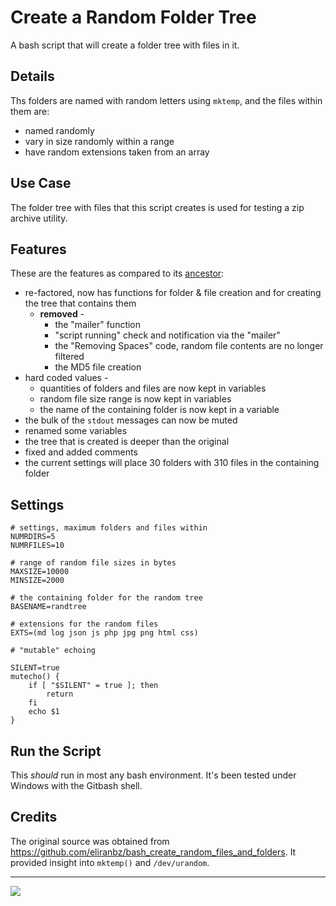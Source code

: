 # Create a Random Folder Tree

A bash script that will create a folder tree with files in it.

## Details

Ths folders are named with random letters using `mktemp`, and the files within them are: 
  * named randomly
  * vary in size randomly within a range
  * have random extensions taken from an array

## Use Case

The folder tree with files that this script creates is used for testing a zip archive utility.

## Features

These are the features as compared to its [ancestor](https://github.com/eliranbz/bash_create_random_files_and_folders):
* re-factored, now has functions for folder & file creation and for creating the tree that contains them
  * **removed** - 
    * the "mailer" function
    * "script running" check and notification via the "mailer"
    * the "Removing Spaces" code, random file contents are no longer filtered
    * the MD5 file creation
* hard coded values -  
  * quantities of folders and files are now kept in variables
  * random file size range is now kept in variables
  * the name of the containing folder is now kept in a variable
* the bulk of the `stdout` messages can now be muted
* renamed some variables
* the tree that is created is deeper than the original
* fixed and added comments
* the current settings will place 30 folders with 310 files in the containing folder

## Settings

```
# settings, maximum folders and files within
NUMRDIRS=5
NUMRFILES=10

# range of random file sizes in bytes
MAXSIZE=10000
MINSIZE=2000

# the containing folder for the random tree
BASENAME=randtree

# extensions for the random files
EXTS=(md log json js php jpg png html css)
```

```
# "mutable" echoing

SILENT=true
mutecho() {
    if [ "$SILENT" = true ]; then
        return
    fi
    echo $1
}
```

## Run the Script

This *should* run in most any bash environment. It's been tested under Windows with the Gitbash shell.

## Credits

The original source was obtained from https://github.com/eliranbz/bash_create_random_files_and_folders. It provided insight into `mktemp()` and `/dev/urandom`.

---
<img src="http://webexperiment.info/extcounter/mdcount.php?id=bash-random_folder_tree">
